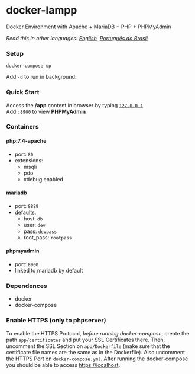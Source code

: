 # docker-lampp
Docker Environment with Apache + MariaDB + PHP + PHPMyAdmin  

*Read this in other languages: [English](README.md), [Português do Brasil](README.pt-BR.md)*

### Setup
```shell
docker-compose up
```
Add `-d` to run in background.

### Quick Start
Access the **/app** content in browser by typing [`127.0.0.1`](http://127.0.0.1)  
Add `:8900` to view **PHPMyAdmin**

### Containers
#### php:7.4-apache
  - port: `80`
  - extensions:
    - msqli
    - pdo
    - xdebug enabled

#### mariadb
  - port: `8889`
  - defaults:
    - host: `db`
    - user: `dev`
    - pass: `devpass`
    - root_pass: `rootpass`

#### phpmyadmin
  - port: `8900`
  - linked to mariadb by default

### Dependences
  - docker
  - docker-compose

### Enable HTTPS (only to phpserver)
To enable the HTTPS Protocol, *before running docker-compose*, create the path `app/certificates` and put your SSL Certificates there. Then, uncomment the SSL Section on `app/Dockerfile` (make sure that the certificate file names are the same as in the Dockerfile). Also uncomment the HTTPS Port on `docker-compose.yml`.  After running the docker-compose you should be able to access [https://localhost](https://localhost).